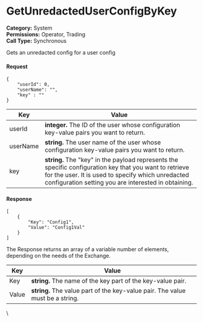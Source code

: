 # GetUnredactedUserConfigByKey

**Category:** System\
**Permissions:** Operator, Trading\
**Call Type:** Synchronous

Gets an unredacted config for a user config

#### Request <a href="#request" id="request"></a>

```
{
    "userId": 0,
    "userName": "",
    "key" : ""
}
```

| Key      | Value                                                                                                                                                                                                                |
| -------- | -------------------------------------------------------------------------------------------------------------------------------------------------------------------------------------------------------------------- |
| userId   | **integer.** The ID of the user whose configuration key-value pairs you want to return.                                                                                                                              |
| userName | **string.** The user name of the user whose configuration key-value pairs you want to return.                                                                                                                        |
| key      | **string.** The "key" in the payload represents the specific configuration key that you want to retrieve for the user. It is used to specify which unredacted configuration setting you are interested in obtaining. |

#### Response <a href="#response" id="response"></a>

```
[
    {
        "Key": "Config1",
        "Value": "Config1Val"
    }
]
```

The Response returns an array of a variable number of elements, depending on the needs of the Exchange.

| Key   | Value                                                                         |
| ----- | ----------------------------------------------------------------------------- |
| Key   | **string.** The name of the key part of the key-value pair.                   |
| Value | **string.** The value part of the key-value pair. The value must be a string. |

\
